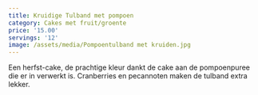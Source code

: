 ```yaml
---
title: Kruidige Tulband met pompoen
category: Cakes met fruit/groente
price: '15.00'
servings: '12'
image: /assets/media/Pompoentulband met kruiden.jpg
---
```

Een herfst-cake, de prachtige kleur dankt de cake aan de pompoenpuree die er in verwerkt is. Cranberries en pecannoten maken de tulband extra lekker.

